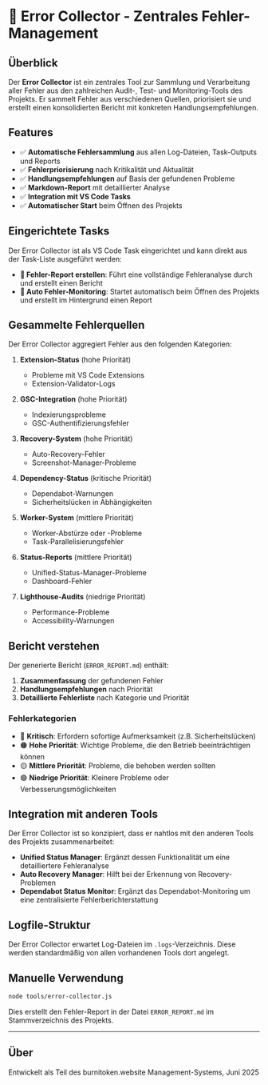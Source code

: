 # 🚨 Error Collector - Zentrales Fehler-Management

## Überblick

Der **Error Collector** ist ein zentrales Tool zur Sammlung und Verarbeitung aller Fehler aus den zahlreichen Audit-, Test- und Monitoring-Tools des Projekts. Er sammelt Fehler aus verschiedenen Quellen, priorisiert sie und erstellt einen konsolidierten Bericht mit konkreten Handlungsempfehlungen.

## Features

- ✅ **Automatische Fehlersammlung** aus allen Log-Dateien, Task-Outputs und Reports
- ✅ **Fehlerpriorisierung** nach Kritikalität und Aktualität
- ✅ **Handlungsempfehlungen** auf Basis der gefundenen Probleme
- ✅ **Markdown-Report** mit detaillierter Analyse
- ✅ **Integration mit VS Code Tasks**
- ✅ **Automatischer Start** beim Öffnen des Projekts

## Eingerichtete Tasks

Der Error Collector ist als VS Code Task eingerichtet und kann direkt aus der Task-Liste ausgeführt werden:

- **🚨 Fehler-Report erstellen**: Führt eine vollständige Fehleranalyse durch und erstellt einen Bericht
- **🔄 Auto Fehler-Monitoring**: Startet automatisch beim Öffnen des Projekts und erstellt im Hintergrund einen Report

## Gesammelte Fehlerquellen

Der Error Collector aggregiert Fehler aus den folgenden Kategorien:

1. **Extension-Status** (hohe Priorität)
   - Probleme mit VS Code Extensions
   - Extension-Validator-Logs

2. **GSC-Integration** (hohe Priorität)
   - Indexierungsprobleme
   - GSC-Authentifizierungsfehler

3. **Recovery-System** (hohe Priorität)
   - Auto-Recovery-Fehler
   - Screenshot-Manager-Probleme

4. **Dependency-Status** (kritische Priorität)
   - Dependabot-Warnungen
   - Sicherheitslücken in Abhängigkeiten

5. **Worker-System** (mittlere Priorität)
   - Worker-Abstürze oder -Probleme
   - Task-Parallelisierungsfehler

6. **Status-Reports** (mittlere Priorität)
   - Unified-Status-Manager-Probleme
   - Dashboard-Fehler

7. **Lighthouse-Audits** (niedrige Priorität)
   - Performance-Probleme
   - Accessibility-Warnungen

## Bericht verstehen

Der generierte Bericht (`ERROR_REPORT.md`) enthält:

1. **Zusammenfassung** der gefundenen Fehler
2. **Handlungsempfehlungen** nach Priorität
3. **Detaillierte Fehlerliste** nach Kategorie und Priorität

### Fehlerkategorien

- 🔴 **Kritisch**: Erfordern sofortige Aufmerksamkeit (z.B. Sicherheitslücken)
- 🟠 **Hohe Priorität**: Wichtige Probleme, die den Betrieb beeinträchtigen können
- 🟡 **Mittlere Priorität**: Probleme, die behoben werden sollten
- 🟢 **Niedrige Priorität**: Kleinere Probleme oder Verbesserungsmöglichkeiten

## Integration mit anderen Tools

Der Error Collector ist so konzipiert, dass er nahtlos mit den anderen Tools des Projekts zusammenarbeitet:

- **Unified Status Manager**: Ergänzt dessen Funktionalität um eine detailliertere Fehleranalyse
- **Auto Recovery Manager**: Hilft bei der Erkennung von Recovery-Problemen
- **Dependabot Status Monitor**: Ergänzt das Dependabot-Monitoring um eine zentralisierte Fehlerberichterstattung

## Logfile-Struktur

Der Error Collector erwartet Log-Dateien im `.logs`-Verzeichnis. Diese werden standardmäßig von allen vorhandenen Tools dort angelegt.

## Manuelle Verwendung

```bash
node tools/error-collector.js
```

Dies erstellt den Fehler-Report in der Datei `ERROR_REPORT.md` im Stammverzeichnis des Projekts.

---

## Über

Entwickelt als Teil des burnitoken.website Management-Systems, Juni 2025
